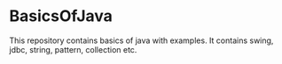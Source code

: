 # BasicsOfJava
This repository contains basics of java with examples. It contains swing, jdbc, string, pattern, collection etc.
